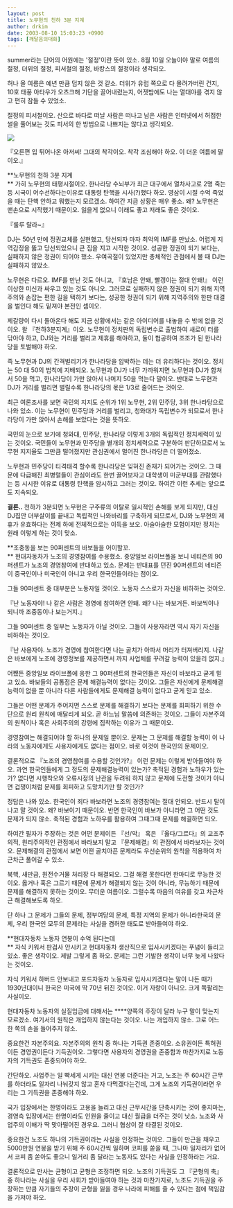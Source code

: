 ```yaml
---
layout: post
title: 노무현의 천하 3분 지계
author: drkim
date: 2003-08-10 15:03:23 +0900
tags: [깨달음의대화]
---
```

summer라는 단어의 어원에는 '절정'이란 뜻이 있소. 8월 10일 오늘이야 말로 여름의 절정, 더위의 절정, 피서철의 절정, 바캉스의 절정이라 생각되오. 

허나 올 여름은 예년 만큼 덥지 않은 것 같소. 더위가 유럽 쪽으로 다 몰려가버린 건지, 10호 태풍 아타우가 오츠크해 기단을 끌어내렸는지, 어젯밤에도 나는 열대야를 겪지 않고 편히 잠들 수 있었소. 

절정의 피서철이오. 산으로 바다로 떠날 사람은 떠나고 남은 사람은 인터넷에서 허접한 썰을 풀어보는 것도 피서의 한 방법으로 나쁘지는 않다고 생각되오.


  ![](http://drkimz.com/technote/board/KDR/upimg/1060493935.jpg)


  『오른편 입 튀어나온 아저씨! 그대의 착각이오. 착각 조심해야 하오. 이 더운 여름에 말이오.』


**노무현의 천하 3분 지계  
** 가히 노무현의 태평시절이오. 한나라당 수뇌부가 최근 대구에서 열차사고로 2명 죽는 등 시국이 어수선하다는이유로 대통령 탄핵을 시사(?)했다 하오. 영삼이 시절 수억 죽었을 때는 탄핵 안하고 뭐했는지 모르겠소. 하여간 지금 상황은 매우 좋소. 왜? 노무현은 맨손으로 시작했기 때문이오. 잃을게 없으니 이래도 좋고 저래도 좋은 것이오.

『룰루 랄라~』

DJ는 50년 만에 정권교체를 실현했고, 당선되자 마자 최악의 IMF를 만났소. 어렵게 지역감정을 뚫고 당선되었으니 큰 짐을 지고 시작한 것이오. 성공한 정권이 되기 보다는, 실패하지 않은 정권이 되어야 했소. 우여곡절이 있었지만 총체적인 관점에서 볼 때 DJ는 실패하지 않았소.

노무현은 다르오. IMF를 만난 것도 아니고, 『호남은 안돼, 빨갱이는 절대 안돼!』 이런 이상한 미신과 싸우고 있는 것도 아니오. 그러므로 실패하지 않은 정권이 되기 위해 지역주의와 손잡는 편한 길을 택하기 보다는, 성공한 정권이 되기 위해 지역주의와 한판 대결을 벌인다 해도 밑져야 본전인 셈이오.

제갈량이 다시 돌아온다 해도 지금 상황에서는 같은 아이디어를 내놓을 수 밖에 없을 것이오. 왈 『천하3분지계』이오. 노무현이 정치판의 독립변수로 출범하여 새로이 터를 닦아야 하고, DJ와는 거리를 벌리고 제휴를 해야하고, 둘이 협공하여 조조가 된 한나라당을 토벌해야 하오.

즉 노무현과 DJ의 간격벌리기가 한나라당을 압박하는 데는 더 유리하다는 것이오. 정치는 50 대 50의 법칙에 지배되오. 노무현과 DJ가 너무 가까워지면 노무현과 DJ가 합쳐서 50을 먹고, 한나라당이 가만 앉아서 나머지 50을 먹는다 말이오. 반대로 노무현과 DJ가 거리를 벌리면 벌릴수록 한나라당의 몫은 1/3로 줄어드는 것이오. 

최근 여론조사를 보면 국민의 지지도 순위가 1위 노무현, 2위 민주당, 3위 한나라당으로 나와 있소. 이는 노무현이 민주당과 거리를 벌리고, 청와대가 독립변수가 되므로서 한나라당이 가만 앉아서 손해를 보았다는 것을 뜻하오.

국민의 눈으로 보기에 청와대, 민주당, 한나라당 이렇게 3개의 독립적인 정치세력이 있는 것이오. 국민들이 노무현과 민주당을 별개의 정치세력으로 구분하여 판단하므로서 노무현 지지율도 그만큼 떨어졌지만 관심권에서 멀어진 한나라당은 더 떨어졌소. 

노무현과 민주당이 티격태격 할수록 한나라당은 잊혀진 존재가 되어가는 것이오. 그 때문에 다급해진 최병렬들이 관심이라도 한번 끌어보자고 대학생이 미군부대를 관람했다는 등 시시한 이유로 대통령 탄핵을 암시하고 그러는 것이오. 하여간 이런 추세는 앞으로도 지속되오. 

**결론..** 천하가 3분되면 노무현은 구주류의 이탈로 일시적인 손해를 보게 되지만, 대신 DJ집안 더부살이를 끝내고 독립적인 나와바리를 구축하게 되므로서, DJ와 노무현의 제휴가 유효하다는 전제 하에 전체적으로는 이득을 보오. 아슬아슬한 모험이지만 정치는 원래 이렇게 하는 것이 맞소.

**조중동을 보는 90퍼센트의 바보들을 어이할꼬.  
** 현대자동차가 노조의 경영참여를 수용했소. 중앙일보 라이브폴을 보니 네티즌의 90퍼센트가 노조의 경영참여에 반대하고 있소. 문제는 반대표를 던진 90퍼센트의 네티즌이 중국인이나 미국인이 아니고 우리 한국인들이라는 점이오.

그들 90퍼센트 중 대부분은 노동자일 것이오. 노동자 스스로가 자신을 비하하는 것이오. 

『난 노동자야! 나 같은 사람은 경영에 참여하면 안돼. 왜? 나는 바보거든. 바보씩이나 되니까 조중동이나 보는거지.』

그들 90퍼센트 중 일부는 노동자가 아닐 것이오. 그들이 사용자라면 역시 자기 자신을 비하하는 것이오. 

『난 사용자야. 노조가 경영에 참여한다면 나는 골치가 아파서 머리가 터져버리지. 나같은 바보에게 노조에 경영정보를 제공하면서 까지 사업체를 꾸려갈 능력이 있을리 없지.』 

어쨌든 중앙일보 라이브폴에 응한 그 90퍼센트의 한국인들은 자신이 바보라고 굳게 믿고 있소. 바보들의 공통점은 문제 해결능력이 없다는 것이오. 그들은 자신에게 문제해결 능력이 없을 뿐 아니라 다른 사람들에게도 문제해결 능력이 없다고 굳게 믿고 있소.

그들은 어떤 문제가 주어지면 스스로 문제를 해결하기 보다는 문제를 회피하기 위한 수단으로 원리 원칙에 매달리게 되오. 곧 하느님 말씀에 의존하는 것이오. 그들이 자본주의의 원칙이나 혹은 사회주의의 강령에 집착하는 이유가 그 때문이오.

경영참여는 해결되어야 할 하나의 문제일 뿐이오. 문제는 그 문제를 해결할 능력이 이 나라의 노동자에게도 사용자에게도 없다는 점이오. 바로 이것이 한국인의 문제이오. 

결론적으로 『노조의 경영참여를 수용할 것인가?』 이런 문제는 이렇게 받아들여야 하오. 과연 한국인들에게 그 정도의 문제해결능력이 있는가? 축적된 경험과 노하우가 있는가? 없다면 시행착오와 오류시정의 난관을 두려워 하지 않고 문제에 도전할 것이가 아니면 겁쟁이처럼 문제를 회피하고 도망치기만 할 것인가?

정답은 나와 있소. 한국인이 죄다 바보라면 노조의 경영참여는 절대 안되오. 반드시 탈이 나고 말 것이오. 왜? 바보이기 때문이오. 반면 한국인이 바보가 아니라면 그 어떤 것도 문제가 되지 않소. 축적된 경험과 노하우를 활용하여 그때그때 문제를 해결하면 되오.

하여간 필자가 주장하는 것은 어떤 문제이든 『선/악』 혹은 『옳다/그르다』의 교조주의적, 원리주의적인 관점에서 바라보지 말고 『문제해결』의 관점에서 바라보자는 것이오. 문제해결의 관점에서 보면 어떤 골치아픈 문제라도 우선순위의 원칙을 적용하여 차근차근 풀어갈 수 있소. 

북핵, 새만금, 원전수거물 처리장 다 해결되오. 그걸 해결 못한다면 한마디로 무능한 것이오. 옳거나 혹은 그르기 때문에 문제가 해결되지 않는 것이 아니라, 무능하기 때문에 문제를 해결하지 못하는 것이오. 무더운 여름이오. 그럴수록 마음의 여유를 갖고 차근차근 해결해보도록 하오. 

단 하나 그 문제가 그들의 문제, 정부여당의 문제, 특정 지역의 문제가 아니라한국의 문제, 우리 한국인 모두의 문제라는 사실을 겸허한 태도로 받아들여야 하오.

**현대자동차 노동자 연봉이 수억 된다는데  
** 자식 키워서 판검사 안시키고 현대자동차 생산직으로 입사시키겠다는 푸념이 들리고 있소. 좋은 생각이오. 제발 그렇게 좀 하오. 문제는 그런 기발한 생각이 너무 늦게 나왔다는 것이오. 

자식 키워서 하버드 안보내고 포드자동차 노동자로 입사시키겠다는 말이 나돈 때가 1930년대이니 한국은 미국에 딱 70년 뒤진 것이오. 이거 자랑이 아니오. 크게 쪽팔리는 사실이오.

현대자동차 노동자의 실질임금에 대해서는 ****양쪽의 주장이 달라 누구 말이 맞는지 모르겠소. 여기서의 원칙은 개입하지 않는다는 것이오. 나는 개입하지 않소. 고로 어느 한 쪽의 손을 들어주지 않소.

중요한건 자본주의요. 자본주의의 원칙 중 하나는 기득권 존중이오. 소유권이든 특허권이든 경영권이든다 기득권이오. 그렇다면 사용자의 경영권을 존중함과 마찬가지로 노동자의 기득권도 존중되어야 하오. 

간단하오. 사업주는 일 빡세게 시키는 대신 연봉 더준다는 거고, 노조는 주 60시간 근무를 하더라도 일자리 나눠갖지 않고 혼자 다먹겠다는건데, 그게 노조의 기득권이라면 우리는 그 기득권을 존중해야 하오.

국가 입장에서는 한명이라도 고용을 늘리고 대신 근무시간을 단축시키는 것이 좋지마는, 경영측 입장에서는 한명이라도 인원을 줄이고 대신 월급을 더주는 것이 낫소. 노조와 사업주의 이해가 딱 맞아떨어진 경우요. 그러니 협상이 잘 타결된 것이오.

중요한건 노조도 하나의 기득권이라는 사실을 인정하는 것이오. 그들이 만근을 채우고 5000만원 연봉을 받기 위해 주 60시간씩 일하며 코피를 쏟을 때, 그나마 일자리가 없어서 코피 좀 쏟아도 좋으니 일거리 좀 달라는 노동자도 있다는 사실을 인정하라는 거요. 

결론적으로 만사는 균형이고 균형은 조정하면 되오. 노조의 기득권도 그 『균형의 축』 중 하나라는 사실을 우리 사회가 받아들여야 하는 것과 마찬가지로, 노조도 기득권을 주장하는 만큼 자기들의 주장이 균형을 잃을 경우 나라에 피해를 줄 수 있다는 점에 책임감을 가져야 하오.